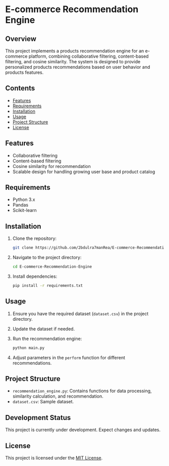 # E-commerce Recommendation Engine

## Overview

This project implements a products recommendation engine for an e-commerce platform, combining collaborative filtering, content-based filtering, and cosine similarity. The system is designed to provide personalized products recommendations based on user behavior and products features.

## Contents

- [Features](#features)
- [Requirements](#requirements)
- [Installation](#installation)
- [Usage](#usage)
- [Project Structure](#project-structure)
- [License](#license)

## Features

- Collaborative filtering
- Content-based filtering
- Cosine similarity for recommendation
- Scalable design for handling growing user base and product catalog

## Requirements

- Python 3.x
- Pandas
- Scikit-learn

## Installation

1. Clone the repository:

    ```bash
    git clone https://github.com/2bdulra7manRea/E-commerce-Recommendation-Engine.git
    ```

2. Navigate to the project directory:

    ```bash
    cd E-commerce-Recommendation-Engine
    ```

3. Install dependencies:

    ```bash
    pip install -r requirements.txt
    ```

## Usage

1. Ensure you have the required dataset (`dataset.csv`) in the project directory.
2. Update the dataset if needed.
3. Run the recommendation engine:

    ```bash
    python main.py
    ```

4. Adjust parameters in the `perform` function for different recommendations.

## Project Structure

- `recommendation_engine.py`: Contains functions for data processing, similarity calculation, and recommendation.
- `dataset.csv`: Sample dataset.


## Development Status

This project is currently under development. Expect changes and updates.


## License

This project is licensed under the [MIT License](LICENSE).